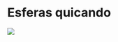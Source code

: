 # Esferas quicando

![](https://user-images.githubusercontent.com/37448340/89748326-fd6ec280-da98-11ea-846f-cb7b68a1d777.gif)
